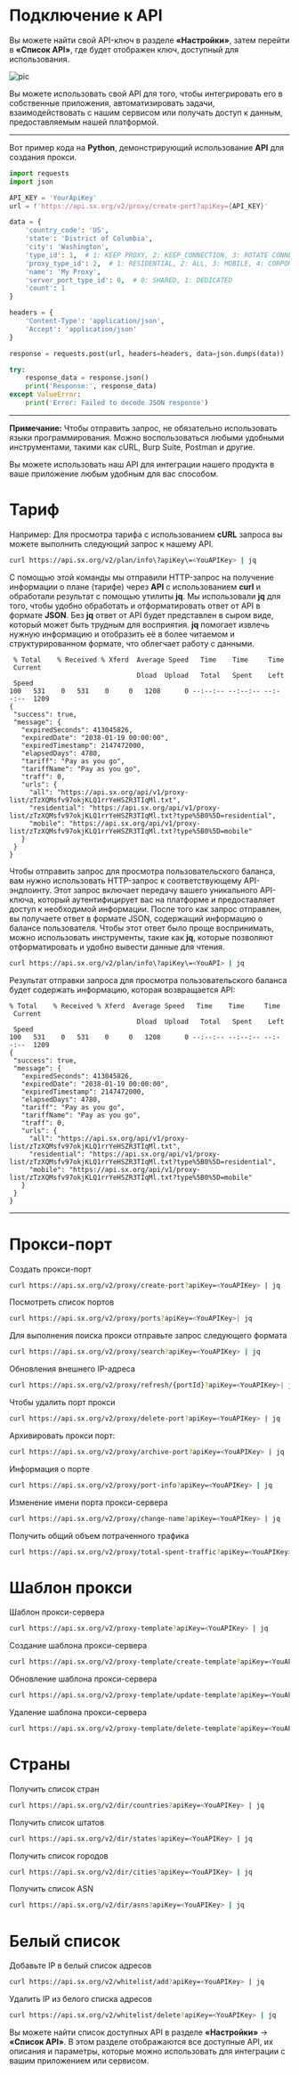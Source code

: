 
# Подключение к API

Вы можете найти свой API-ключ в разделе **«Настройки»**, затем перейти в **«Список API»**, где будет отображен ключ, доступный для использования.

![pic](assets/pic.png)

Вы можете использовать свой API для того, чтобы интегрировать его в собственные приложения, автоматизировать задачи, взаимодействовать с нашим сервисом или получать доступ к данным, предоставляемым нашей платформой.

----

Вот пример кода на **Python**, демонстрирующий использование **API** для создания прокси.

```python
import requests
import json

API_KEY = 'YourApiKey'
url = f'https://api.sx.org/v2/proxy/create-port?apiKey={API_KEY}'

data = {
    'country_code': 'US',
    'state': 'District of Columbia',
    'city': 'Washington',
    'type_id': 1,  # 1: KEEP PROXY, 2: KEEP_CONNECTION, 3: ROTATE CONNECTION
    'proxy_type_id': 2,  # 1: RESIDENTIAL, 2: ALL, 3: MOBILE, 4: CORPORATE
    'name': 'My Proxy',
    'server_port_type_id': 0,  # 0: SHARED, 1: DEDICATED
    'count': 1
}

headers = {
    'Content-Type': 'application/json',
    'Accept': 'application/json'
}

response = requests.post(url, headers=headers, data=json.dumps(data))

try:
    response_data = response.json()
    print('Response:', response_data)
except ValueError:
    print('Error: Failed to decode JSON response')
```

---

**Примечание:** Чтобы отправить запрос, не обязательно использовать языки программирования. Можно воспользоваться любыми удобными инструментами, такими как cURL, Burp Suite, Postman и другие.

Вы можете использовать наш API для интеграции нашего продукта в ваше приложение любым удобным для вас способом.

# Тариф

Например: Для просмотра тарифа с использованием **cURL** запроса вы можете выполнить следующий запрос к нашему API.

```bash
curl https://api.sx.org/v2/plan/info\?apiKey\=<YouAPIKey> | jq
```

С помощью этой команды мы отправили HTTP-запрос на получение информации о плане (тарифе) через **API** с использованием **curl** и обработали результат с помощью утилиты **jq**. Мы использовали **jq** для того, чтобы удобно обработать и отформатировать ответ от API в формате **JSON**. Без **jq** ответ от API будет представлен в сыром виде, который может быть трудным для восприятия. **jq** помогает извлечь нужную информацию и отобразить её в более читаемом и структурированном формате, что облегчает работу с данными.

```
 % Total    % Received % Xferd  Average Speed   Time    Time     Time  Current  
                                Dload  Upload   Total   Spent    Left  Speed  
100   531    0   531    0     0   1208      0 --:--:-- --:--:-- --:--:--  1209  
{  
 "success": true,  
 "message": {  
   "expiredSeconds": 413045826,  
   "expiredDate": "2038-01-19 00:00:00",  
   "expiredTimestamp": 2147472000,  
   "elapsedDays": 4780,  
   "tariff": "Pay as you go",  
   "tariffName": "Pay as you go",  
   "traff": 0,  
   "urls": {  
     "all": "https://api.sx.org/api/v1/proxy-list/zTzXQMsfv97okjKLQ1rrYeHSZR3TIqMl.txt",  
     "residential": "https://api.sx.org/api/v1/proxy-list/zTzXQMsfv97okjKLQ1rrYeHSZR3TIqMl.txt?type%5B0%5D=residential",  
     "mobile": "https://api.sx.org/api/v1/proxy-list/zTzXQMsfv97okjKLQ1rrYeHSZR3TIqMl.txt?type%5B0%5D=mobile"  
   }  
 }  
}
```


Чтобы отправить запрос для просмотра пользовательского баланса, вам нужно использовать HTTP-запрос к соответствующему API-эндпоинту. Этот запрос включает передачу вашего уникального API-ключа, который аутентифицирует вас на платформе и предоставляет доступ к необходимой информации. После того как запрос отправлен, вы получаете ответ в формате JSON, содержащий информацию о балансе пользователя. Чтобы этот ответ было проще воспринимать, можно использовать инструменты, такие как **jq**, которые позволяют отформатировать и удобно вывести данные для чтения.

```bash
curl https://api.sx.org/v2/plan/info\?apiKey\=<YouAPI> | jq	

```

Результат отправки запроса для просмотра пользовательского баланса будет содержать информацию, которая возвращается API:

```
% Total    % Received % Xferd  Average Speed   Time    Time     Time  Current  
                                Dload  Upload   Total   Spent    Left  Speed  
100   531    0   531    0     0   1208      0 --:--:-- --:--:-- --:--:--  1209  
{  
 "success": true,  
 "message": {  
   "expiredSeconds": 413045826,  
   "expiredDate": "2038-01-19 00:00:00",  
   "expiredTimestamp": 2147472000,  
   "elapsedDays": 4780,  
   "tariff": "Pay as you go",  
   "tariffName": "Pay as you go",  
   "traff": 0,  
   "urls": {  
     "all": "https://api.sx.org/api/v1/proxy-list/zTzXQMsfv97okjKLQ1rrYeHSZR3TIqMl.txt",  
     "residential": "https://api.sx.org/api/v1/proxy-list/zTzXQMsfv97okjKLQ1rrYeHSZR3TIqMl.txt?type%5B0%5D=residential",  
     "mobile": "https://api.sx.org/api/v1/proxy-list/zTzXQMsfv97okjKLQ1rrYeHSZR3TIqMl.txt?type%5B0%5D=mobile"  
   }  
 }  
}
```

---

# Прокси-порт

Создать прокси-порт

```bash
curl https://api.sx.org/v2/proxy/create-port?apiKey=<YouAPIKey> | jq
```

Посмотреть список портов

```bash
curl https://api.sx.org/v2/proxy/ports?apiKey=<YouAPIKey>| jq
```

Для выполнения поиска прокси отправьте запрос следующего формата

```bash
curl https://api.sx.org/v2/proxy/search?apiKey=<YouAPIKey> | jq
```

Обновления внешнего IP-адреса

```bash
curl https://api.sx.org/v2/proxy/refresh/{portId}?apiKey=<YouAPIKey>| jq
```

Чтобы удалить порт прокси

```bash
curl https://api.sx.org/v2/proxy/delete-port?apiKey=<YouAPIKey> | jq
```

Архивировать прокси порт:

```bash
curl https://api.sx.org/v2/proxy/archive-port?apiKey=<YouAPIKey> | jq
```

Информация о порте

```bash
curl https://api.sx.org/v2/proxy/port-info?apiKey=<YouAPIKey> | jq
```

Изменение имени порта прокси-сервера

```bash
curl https://api.sx.org/v2/proxy/change-name?apiKey=<YouAPIKey> | jq 
```

Получить общий объем потраченного трафика

```bash
curl https://api.sx.org/v2/proxy/total-spent-traffic?apiKey=<YouAPIKey> | jq
```

# Шаблон прокси

Шаблон прокси-сервера

```bash
curl https://api.sx.org/v2/proxy-template?apiKey=<YouAPIKey> | jq
```

Создание шаблона прокси-сервера

```bash
curl https://api.sx.org/v2/proxy-template/create-template?apiKey=<YouAPIKey> | jq
```

Обновление шаблона прокси-сервера

```bash
curl https://api.sx.org/v2/proxy-template/update-template?apiKey=<YouAPIKey> | jq
```

Удаление шаблона прокси-сервера

```bash
curl https://api.sx.org/v2/proxy-template/delete-template?apiKey=<YouAPIKey> | jq
```

# Страны

Получить список стран

```bash
curl https://api.sx.org/v2/dir/countries?apiKey=<YouAPIKey> | jq
```

Получить список штатов

```bash
curl https://api.sx.org/v2/dir/states?apiKey=<YouAPIKey> | jq
```

Получить список городов

```bash
curl https://api.sx.org/v2/dir/cities?apiKey=<YouAPIKey> | jq
```

Получить список ASN

```bash
curl https://api.sx.org/v2/dir/asns?apiKey=<YouAPIKey> | jq
```

# Белый список

Добавьте IP в белый список адресов

```bash
curl https://api.sx.org/v2/whitelist/add?apiKey=<YouAPIKey> | jq
```

Удалить IP из белого списка адресов

```bash
curl https://api.sx.org/v2/whitelist/delete?apiKey=<YouAPIKey> | jq
```

 Вы можете найти список доступных API в разделе **«Настройки»** -> **«Список API»**. В этом разделе отображаются все доступные API, их описания и параметры, которые можно использовать для интеграции с вашим приложением или сервисом.


